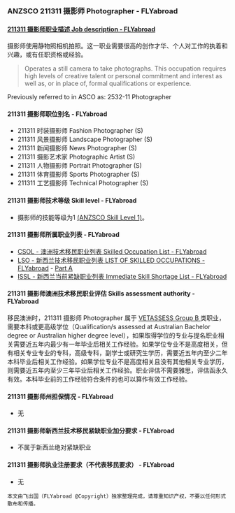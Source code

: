 ### ANZSCO 211311 摄影师 Photographer - FLYabroad ###

####  [211311 摄影师职业描述 Job description - FLYabroad](http://www.flyabroadvisa.com/anzsco/2113.html#211311)

摄影师使用静物照相机拍照。这一职业需要很高的创作才华、个人对工作的执着和兴趣，或有任职资格或经验。 

> Operates a still camera to take photographs. This occupation requires high levels of creative talent or personal commitment and interest as well as, or in place of, formal qualifications or experience.

Previously referred to in ASCO as:
2532-11 Photographer

#### 211311 摄影师职位别名 - FLYabroad
 
- 211311 时装摄影师 Fashion Photographer (S)
- 211311 风景摄影师 Landscape Photographer (S)
- 211311 新闻摄影师 News Photographer (S)
- 211311 摄影艺术家 Photographic Artist (S)
- 211311 人物摄影师 Portrait Photographer (S)
- 211311 体育摄影师 Sports Photographer (S)
- 211311 工艺摄影师 Technical Photographer (S)

#### 211311 摄影师技术等级 Skill level - FLYabroad

- 摄影师的技能等级为1 [(ANZSCO Skill Level 1)](http://www.flyabroadvisa.com/anzsco/)。

#### 211311 摄影师所属职业列表 - FLYabroad

- [CSOL - 澳洲技术移民职业列表 Skilled Occupation List - FLYabroad](http://www.flyabroadvisa.com/sol/)
- [LSO - 新西兰技术移民职业列表 LIST OF SKILLED OCCUPATIONS - FLYabroad](http://nz.flyabroadvisa.com/lso/) - [Part A](parta)
- [ISSL - 新西兰当前紧缺职业列表 Immediate Skill Shortage List - FLYabroad](http://nz.flyabroadvisa.com/work-residence/issl.html)

#### 211311 摄影师澳洲技术移民职业评估 Skills assessment authority - FLYabroad

移民澳洲时，211311 摄影师 Photographer 属于 [VETASSESS Group B ](http://www.flyabroadvisa.com/ass/vetassess.html)类职业，需要本科或更高级学位（Qualification/s assessed at Australian Bachelor degree or Australian higher degree level），如果取得学位的专业与提名职业相关需要近五年内最少有一年毕业后相关工作经验。如果学位专业不是高度相关，但有相关专业专业的专科，高级专科，副学士或研究生学历，需要近五年内至少二年本科毕业后相关工作经验。如果学位专业不是高度相关且没有其他相关专业学历，则需要近五年内至少三年毕业后相关工作经验。职业评估不需要雅思，评估函永久有效。本科毕业前的工作经验符合条件的也可以算作有效工作经验。

#### 211311 摄影师州担保情况 - FLYabroad

- 无

#### 211311 摄影师新西兰技术移民紧缺职业加分要求 - FLYabroad

- 不属于新西兰绝对紧缺职业

#### 211311 摄影师执业注册要求（不代表移民要求） - FLYabroad

- 无

`本文由飞出国（FLYabroad @Copyright）独家整理完成，请尊重知识产权，不要以任何形式散布和传播。`